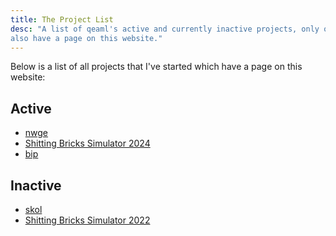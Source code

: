 ```yaml
---
title: The Project List
desc: "A list of qeaml's active and currently inactive projects, only ones which
also have a page on this website."
---
```


Below is a list of all projects that I've started which have a page on this
website:

## Active

* [nwge](/projects/nwge)
* [Shitting Bricks Simulator 2024](/projects/sbs2024)
* [bip](/projects/bip)

## Inactive

* [skol](/projects/skol)
* [Shitting Bricks Simulator 2022](/projects/sbs2022)
